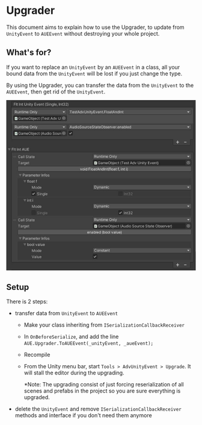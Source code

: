 # Upgrader

This document aims to explain how to use the Upgrader, to update from `UnityEvent` to `AUEEvent` without destroying your whole project.

## What's for?

If you want to replace an `UnityEvent` by an `AUEEvent` in a class, all your bound data from the `UnityEvent` will be lost if you just change the type.

By using the Upgrader, you can transfer the data from the `UnityEvent` to the `AUEEvent`, then get rid of the `UnityEvent`.

![Example of data transferred automatically](Resources/Upgrader.jpg)

## Setup

There is 2 steps:

- transfer data from `UnityEvent` to `AUEEvent`

  - Make your class inheriting from `ISerializationCallbackReceiver`

  - In `OnBeforeSerialize`, and add the line `AUE.Upgrader.ToAUEEvent(_unityEvent, _aueEvent);`

  - Recompile

  - From the Unity menu bar, start `Tools > AdvUnityEvent > Upgrade`. It will stall the editor during the upgrading.

    *Note: The upgrading consist of just forcing reserialization of all scenes and prefabs in the project so you are sure everything is upgraded.

- delete the `UnityEvent` and remove `ISerializationCallbackReceiver` methods and interface if you don't need them anymore